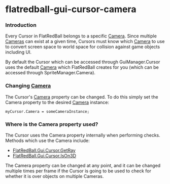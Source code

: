 # flatredball-gui-cursor-camera

### Introduction

Every Cursor in FlatRedBall belongs to a specific [Camera](../frb/docs/index.php). Since multiple [Cameras](../frb/docs/index.php) can exist at a given time, Cursors must know which [Camera](../frb/docs/index.php) to use to convert screen space to world space for collision against game objects including UI.

By default the Cursor which can be accessed through GuiManager.Cursor uses the default [Camera](../frb/docs/index.php) which FlatRedBall creates for you (which can be accessed through SpriteManager.Camera).

### Changing [Camera](../frb/docs/index.php)

The Cursor's [Camera](../frb/docs/index.php) property can be changed. To do this simply set the Camera property to the desired [Camera](../frb/docs/index.php) instance:

```
myCursor.Camera = someCameraInstance;
```

### Where is the Camera property used?

The Cursor uses the Camera property internally when performing checks. Methods which use the Camera include:

* [FlatRedBall.Gui.Cursor.GetRay](../frb/docs/index.php)
* [FlatRedBall.Gui.Cursor.IsOn3D](../frb/docs/index.php)

The Camera property can be changed at any point, and it can be changed multiple times per frame if the Cursor is going to be used to check for whether it is over objects on multiple Cameras.
